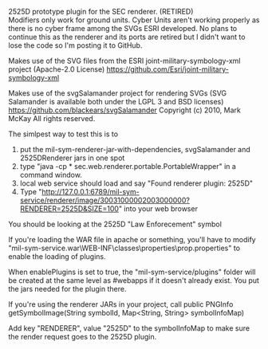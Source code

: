 2525D prototype plugin for the SEC renderer. (RETIRED)  
Modifiers only work for ground units.
Cyber Units aren't working properly as there is no cyber frame among the SVGs ESRI developed.
No plans to continue this as the renderer and its ports are retired but I didn't want to lose the code so I'm posting it to GitHub.

Makes use of the SVG files from the ESRI joint-military-symbology-xml project (Apache-2.0 License)
https://github.com/Esri/joint-military-symbology-xml

Makes use of the svgSalamander project for rendering SVGs (SVG Salamander is available both under the LGPL 3 and BSD licenses)
https://github.com/blackears/svgSalamander
Copyright (c) 2010, Mark McKay
All rights reserved.

The simlpest way to test this is to 
1. put the mil-sym-renderer-jar-with-dependencies, svgSalamander and 2525DRenderer jars in one spot
2. type "java -cp * sec.web.renderer.portable.PortableWrapper" in a command window.
3. local web service should load and say "Found renderer plugin: 2525D"
4. Type "http://127.0.0.1:6789/mil-sym-service/renderer/image/30031000002003000000?RENDERER=2525D&SIZE=100" into your web browser

You should be looking at the 2525D "Law Enforecement" symbol

If you're loading the WAR file in apache or something, you'll have to modify
"mil-sym-service.war\WEB-INF\classes\properties\prop.properties"
to enable the loading of plugins.

When enablePlugins is set to true, the "mil-sym-service/plugins" folder will be created at the same level as 
#webapps if it doesn't already exist.  You put the jars needed for the plugin there.

If you're using the renderer JARs in your project, call 
public PNGInfo getSymbolImage(String symbolId, Map<String, String> symbolInfoMap)

Add key "RENDERER", value "2525D" to the symbolInfoMap to make sure the render request goes to the 2525D plugin.
